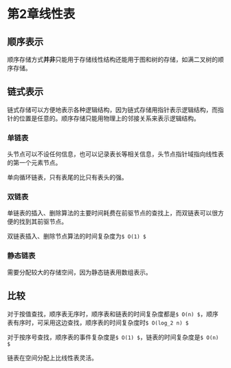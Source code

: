 # 第2章线性表

## 顺序表示

顺序存储方式**并非**只能用于存储线性结构还能用于图和树的存储，如满二叉树的顺序存储。



## 链式表示

链式存储可以方便地表示各种逻辑结构，因为链式存储用指针表示逻辑结构，而指针的位置是任意的。顺序存储只能用物理上的邻接关系来表示逻辑结构。

### 单链表

头节点可以不设任何信息，也可以记录表长等相关信息，头节点指针域指向线性表的第一个元素节点。

单向循环链表，只有表尾的比只有表头的强。

### 双链表

单链表的插入、删除算法的主要时间耗费在前驱节点的查找上，而双链表可以很方便的找到其前驱节点。

双链表插入、删除节点算法的时间复杂度为`$ O(1) $`

### 静态链表

需要分配较大的存储空间，因为静态链表用数组表示。

## 比较

对于按值查找，顺序表无序时，顺序表和链表的时间复杂度都是`$ O(n) $`，顺序表有序时，可采用这边查找，顺序表的时间复杂度时`$ O(log_2 n) $`

对于按序号查找，顺序表的事件复杂度是`$ O(1) $`，链表的时间复杂度是`$ O(n) $`

链表在空间分配上比线性表灵活。



